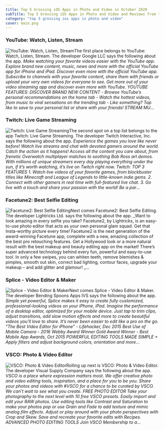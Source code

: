 ```yaml
---
title: Top 5 Grossing iOS Apps in Photo and Video in October 2020
subTitle: Top 5 Grossing iOS Apps in Photo and Video and Reviews from the AppStore in October 2020.
category: "top 5 grossing ios apps in photo and video"
cover: main.png
---
```


### YouTube: Watch, Listen, Stream

![YouTube: Watch, Listen, Stream](https://is3-ssl.mzstatic.com/image/thumb/Purple124/v4/77/37/d8/7737d8a5-d4da-0a53-2b86-f597bd44a928/logo_youtube_color-0-0-1x_U007emarketing-0-0-0-6-0-0-sRGB-0-0-0-GLES2_U002c0-512MB-85-220-0-0.png/100x100bb.png)The first place belongs to YouTube: Watch, Listen, Stream. The developer Google LLC says the following about the app. _Make watching your favorite videos easier with the YouTube app. Explore brand new content, music, news and more with the official YouTube app for iPhone and iPad.  Discover even more with the official YouTube app. Subscribe to channels with your favorite content, share them with friends or upload your very own videos for everyone to see.  Get more out of your video streaming app and discover even more with YouTube.  YOUTUBE FEATURES:  DISCOVER BRAND NEW CONTENT - Browse YouTube’s personal recommendations on the home tab - Watch the hottest videos, from music to viral sensations on the trending tab - Like something? Tap like to save to your personal list or share with your friends!  STREAM MU_...

### Twitch: Live Game Streaming

![Twitch: Live Game Streaming](https://is5-ssl.mzstatic.com/image/thumb/Purple124/v4/9c/08/a6/9c08a69b-7776-7c3c-e937-7d85308883b9/TwitchAppIcon-0-0-1x_U007emarketing-0-0-0-7-0-0-sRGB-0-0-0-GLES2_U002c0-512MB-85-220-0-0.png/100x100bb.png)The second spot on a top list belongs to the app Twitch: Live Game Streaming. The developer Twitch Interactive, Inc. says the following about the app. _Experience the games you love like never before! Watch live streams and chat with devoted gamers around the world.  Catch the action as it happens! Access all the content you care about, from frenetic Overwatch multiplayer matches to soothing Bob Ross art demos. With millions of unique streamers every day playing everything under the sun, if it’s worth watching, it’s live on Twitch right now.  Twitch: TOP 3 FEATURES  1. Watch live videos of your favorite games, from blockbuster titles like Minecraft and League of Legends to little-known indie gems.  2. Connect with other gamers in real time with full-featured live chat. 3. Go live with a touch and share your passion with the world!  Be a par_...

### Facetune2: Best Selfie Editing

![Facetune2: Best Selfie Editing](https://is4-ssl.mzstatic.com/image/thumb/Purple124/v4/3c/f5/51/3cf551f6-9527-8e2f-f483-68e687e16ea2/AppIcon-0-0-1x_U007emarketing-0-0-0-7-0-0-sRGB-0-0-0-GLES2_U002c0-512MB-85-220-0-0.png/100x100bb.png)Next comes Facetune2: Best Selfie Editing. The developer Lightricks Ltd. says the following about the app. _Want to look amazing in every selfie you take? Facetune2, by Lightricks, is an easy-to-use photo editor that acts as your own personal glam squad. Get that Insta-worthy picture every time!  Facetune2 is the next generation of the award-winning Facetune app, complete with a new, amazing collection of the best pro retouching features. Get a Hollywood look or a more natural result with the best makeup and beauty editing app on the market! There’s super advanced technology behind every fun, powerful and easy-to-use tool. In only a few swipes, you can whiten teeth, remove blemishes & pimples, smooth out skin, correct bad lighting, contour faces, upgrade your makeup – and add glitter and glamour! _...

### Splice - Video Editor & Maker

![Splice - Video Editor & Maker](https://is3-ssl.mzstatic.com/image/thumb/Purple124/v4/9c/c7/d3/9cc7d31e-f96b-0fb5-5fd2-e46281690c05/AppIcon-0-0-1x_U007emarketing-0-0-0-10-0-0-sRGB-0-0-0-GLES2_U002c0-512MB-85-220-0-0.png/100x100bb.png)Next comes Splice - Video Editor & Maker. The developer Bending Spoons Apps IVS says the following about the app. _Simple yet powerful, Splice makes it easy to create fully customized, professional-looking videos on your iPhone, iPad. Imagine the performance of a desktop editor, optimized for your mobile device. Just tap to trim clips, adjust transitions, add slow motion effects and more to create beautiful videos you’ll love to share. It’s never been easier to edit like a pro on the go.   "The Best Video Editor for iPhone" - Lifehacker, Dec 2015   Best Use of Mobile Camera - 2016 Webby Award Winner   Gold Award Winner - Best Mobile App Awards, Oct 2015   POWERFUL EDITING TOOLS MADE SIMPLE   + Apply filters and adjust background colors, orientation and more_...

### VSCO: Photo & Video Editor

![VSCO: Photo & Video Editor](https://is5-ssl.mzstatic.com/image/thumb/Purple124/v4/12/8c/7e/128c7ec4-f576-ed62-02b6-1dcfe06353d3/app-icon-production-0-0-1x_U007emarketing-0-0-0-7-0-0-sRGB-0-0-0-GLES2_U002c0-512MB-85-220-0-0.png/100x100bb.png)Rolling up next is VSCO: Photo & Video Editor. The developer Visual Supply Company says the following about the app. _VSCO is a place where expression matters most. We offer creative photo and video editing tools, inspiration, and a place for you to be you.   Share your photos and videos with #VSCO for a chance to be curated by VSCO. We can’t wait to see what you create.  FREE PHOTO EDITOR Take your photography to the next level with 10 free VSCO presets. Easily import and edit your RAW photos. Use editing tools like Contrast and Saturation to make your photos pop or use Grain and Fade to add texture and mimic analog film effects. Adjust or play around with your photo perspectives with Crop and Skew. Save and recreate your favorite edits with Recipes.   ADVANCED PHOTO EDITING TOOLS Join VSCO Membership to a_...


